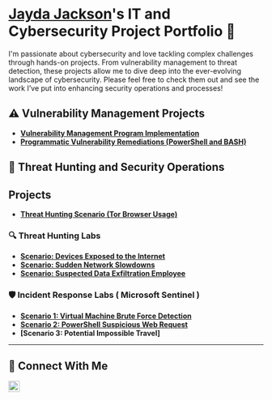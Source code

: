 # <a href="https://www.linkedin.com/in/jayda-jackson/">Jayda Jackson</a>'s IT and Cybersecurity Project Portfolio 🔐

I'm passionate about cybersecurity and love tackling complex challenges through hands-on projects. From vulnerability management to threat detection, these projects allow me to dive deep into the ever-evolving landscape of cybersecurity. Please feel free to check them out and see the work I’ve put into enhancing security operations and processes!


## ⚠️ Vulnerability Management Projects

- **[Vulnerability Management Program Implementation](https://github.com/JaydJac/Vulnerability-Managment-Program)**
- **[Programmatic Vulnerability Remediations (PowerShell and BASH)](https://github.com/joshcybertest/programmatic-vulnerability-remediations)**

## 🚨 Threat Hunting and Security Operations

## Projects

- **[Threat Hunting Scenario (Tor Browser Usage)](https://github.com/JaydJac/threat-hunting-scenario-tor)**
  
### 🔍 Threat Hunting Labs

- **[Scenario: Devices Exposed to the Internet](https://github.com/JaydJac/Devices-Exposed-to-the-Internet)**
- **[Scenario: Sudden Network Slowdowns](https://github.com/JaydJac/Sudden-Network-Slowdowns)**
- **[Scenario: Suspected Data Exfiltration Employee](https://github.com/JaydJac/Suspected-Data-Exfiltration-Employee)**

### 🛡 Incident Response Labs ( Microsoft Sentinel )

- **[Scenario 1: Virtual Machine Brute Force Detection](https://github.com/JaydJac/Virtual-Machine-Brute-Force-Detection)**
- **[Scenario 2: PowerShell Suspicious Web Request](https://github.com/JaydJac/PowerShell-Suspicious-Web-Request)**
- **[Scenario 3: Potential Impossible Travel]**


<hr/>

## 🤳 Connect With Me

[<img align="left" alt="___________ | LinkedIn" width="22px" src="https://cdn.jsdelivr.net/npm/simple-icons@v3/icons/linkedin.svg" />][linkedin]


[twitter]: https://twitter.com/___________
[youtube]: https://www.youtube.com/c/___________
[instagram]: https://www.instagram.com/___________
[linkedin]: https://linkedin.com/in/___________

<!--
<img width="35" alt="image" src="https://github.com/user-attachments/assets/2f41c7cd-5ea8-4475-b451-a37161b6c3fb"> 
<img width="35" alt="image" src="https://github.com/user-attachments/assets/77649969-9910-4994-8b96-74a116cfb2a8">
-->
